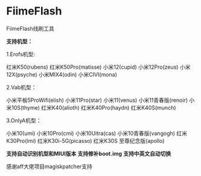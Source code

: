 # FiimeFlash

FiimeFlash线刷工具

**支持机型：**

1.Erofs机型:

红米K50(rubens) 红米K50Pro(matisse) 小米12(cupid) 小米12Pro(zeus)
小米12X(psyche) 小米MIX4(odin) 小米CIVI(mona)

2.Vab机型：

小米平板5ProWifi(elish) 小米11Pro(star) 小米11(venus) 小米11青春版(renoir)
小米10S(thyme) 红米K40(alioth) 红米K40Pro(haydn) 红米K40S(munch)

3.OnlyA机型：

小米10(umi) 小米10Pro(cmi) 小米10Uitra(cas) 小米10青春版(vangogh)
红米K30Pro(lmi) 红米K30i-5G(picasso) 红米K30S 至尊纪念版(apollo)

**支持自动识别机型和MIUI版本**
**支持修补boot.img**
**支持中英文自动切换**

感谢aff大佬项目magiskpatcher支持
